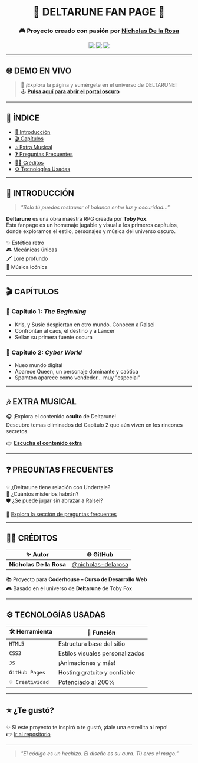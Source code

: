 <h1 align="center">🌌 DELTARUNE FAN PAGE 🌌</h1>

<h3 align="center">🎮 Proyecto creado con pasión por <a href="https://github.com/nicholas-delarosa" target="_blank">Nicholas De la Rosa</a></h3>

<p align="center">
  <img src="https://img.shields.io/badge/Proyecto-FanPage-purple?style=for-the-badge&logo=undertale&logoColor=white" />
  <img src="https://img.shields.io/badge/Status-%F0%9F%94%A5%20Épico%20y%20Activo-brightgreen?style=for-the-badge" />
  <img src="https://img.shields.io/badge/Hecho%20con-%F0%9F%92%96%20&%20%F0%9F%94%A5-ff69b4?style=for-the-badge" />
</p>

---

## 🌐 DEMO EN VIVO

> 🚀 ¡Explora la página y sumérgete en el universo de DELTARUNE!  
> 🕹️ [**Pulsa aquí para abrir el portal oscuro**](https://nicholas-delarosa.github.io/deltarune-final/)

---

## 🧭 ÍNDICE

- [📖 Introducción](#-introducción)
- [🎬 Capítulos](#-capítulos)
- [🎶 Extra Musical](#-extra-musical)
- [❓ Preguntas Frecuentes](#-preguntas-frecuentes)
- [🧑‍💻 Créditos](#-créditos)
- [⚙️ Tecnologías Usadas](#-tecnologías-usadas)

---

## 📖 INTRODUCCIÓN

> _"Solo tú puedes restaurar el balance entre luz y oscuridad..."_

**Deltarune** es una obra maestra RPG creada por **Toby Fox**.  
Esta fanpage es un homenaje jugable y visual a los primeros capítulos, donde exploramos el estilo, personajes y música del universo oscuro.

✨ Estética retro  
🎮 Mecánicas únicas  
🗡️ Lore profundo  
🎵 Música icónica

---

## 🎬 CAPÍTULOS

### 🔹 Capítulo 1: *The Beginning*

- Kris, y Susie despiertan en otro mundo. Conocen a Ralsei
- Confrontan al caos, el destino y a Lancer
- Sellan su primera fuente oscura

### 🔸 Capítulo 2: *Cyber World*

- Nueo mundo digital
- Aparece Queen, un personaje dominante y caótica
- Spamton aparece como vendedor... muy "especial"


---

## 🎶 EXTRA MUSICAL

🎧 ¡Explora el contenido **oculto** de Deltarune!  
Descubre temas eliminados del Capítulo 2 que aún viven en los rincones secretos.

👉 [**Escucha el contenido extra**](https://nicholas-delarosa.github.io/deltarune-final/pages/tracks.html)

---

## ❓ PREGUNTAS FRECUENTES

💡 ¿Deltarune tiene relación con Undertale?  
💾 ¿Cuántos misterios habrán?  
🛡️ ¿Se puede jugar sin abrazar a Ralsei?

🧠 [Explora la sección de preguntas frecuentes](https://nicholas-delarosa.github.io/deltarune-final/pages/faq.html)

---

## 🧑‍💻 CRÉDITOS

| ✨ Autor | 🌐 GitHub |
|---------|------------|
| **Nicholas De la Rosa** | [@nicholas-delarosa](https://github.com/nicholas-delarosa) |

📚 Proyecto para **Coderhouse – Curso de Desarrollo Web**  
🎮 Basado en el universo de **Deltarune** de Toby Fox

---

## ⚙️ TECNOLOGÍAS USADAS

| 🛠️ Herramienta | 💬 Función |
|----------------|-----------|
| `HTML5` | Estructura base del sitio |
| `CSS3` | Estilos visuales personalizados |
| `JS` | ¡Animaciones y más! |
| `GitHub Pages` | Hosting gratuito y confiable |
| `💡 Creatividad` | Potenciado al 200% |

---

## ⭐ ¿Te gustó?

✨ Si este proyecto te inspiró o te gustó, ¡dale una estrellita al repo!  
👉 [Ir al repositorio](https://github.com/nicholas-delarosa/deltarune-prueba)

---

> _"El código es un hechizo. El diseño es su aura. Tú eres el mago."_
